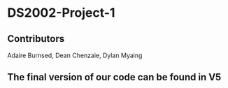 # DS2002-Project-1
##  Contributors 
Adaire Burnsed, Dean Chenzaie, Dylan Myaing
## The final version of our code can be found in V5
